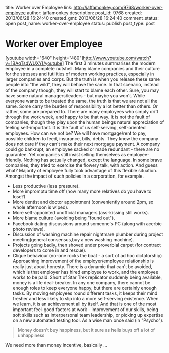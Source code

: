 title: Worker over Employee
link: http://jaffamonkey.com/9768/worker-over-employee
author: jaffamonkey
description: 
post_id: 9768
created: 2013/06/28 16:24:40
created_gmt: 2013/06/28 16:24:40
comment_status: open
post_name: worker-over-employee
status: publish
post_type: post

# Worker over Employee

[youtube width="640" height="480"]http://www.youtube.com/watch?v=1BAqTsdWUXY[/youtube] The first 3 minutes summarises the modern employee in a complete nutshell. Many blame companies and their culture for the stresses and futilities of modern working practices, especially in larger companies and corps. But the truth is when you release these same people into "the wild", they will behave the same. In that scenario, instead of the company though, they will start to blame each other. Sure, you may have some natural managers/leaders - but maybe you won't. While everyone wants to be treated the same, the truth is that we are not all the same. Some carry the burden of responsibility a lot better than others. Or rather, some are prepared to. There are many employees who simply drift through the work week, and happy to be that way. It is not the fault of companies, though they play upon the human beings natural appreciation of feeling self-important. It is the fault of us self-serving, self-oriented employees. How can we not be? We will have mortgage/rent to pay, possible children to feed, insurance, bills, debts. They know the company does not care if they can't make their next mortgage payment. A company could go bankrupt, an employee sacked or made redundant - there are no guarantee. Yet companies still insist selling themselves as employee-friendly. Nothing has actually changed, except the language. In some brave companies, they tried to exercise the flowery talk, with action. And guess what? Majority of employee fully took advantage of this flexible situation. Amongst the impact of such policies in a corporation, for example. 

  * Less productive (less pressure).
  * More impromptu time off (how many more relatives do you have to lose?)
  * More dentist and doctor appointment (conveniently around 2pm, so whole afternoon is wiped).
  * More self-appointed unofficial managers (ass-kissing still works).
  * More blame culture (avoiding being "found out").
  * Facebook dating discussions around someone's PC (along with acerbic photo reviews).
  * Discussion of washing machine repair nightmare plumber during project meeting(general consensus,buy a new washing machine).
  * Projects going badly, then shoved under proverbial carpet (for contract developers to come in and rescue).
  * Clique behaviour (no-one rocks the boat - a sort of ad hoc dictatorship)
Approaching improvement of the employer/employee relationship is really just about honesty. There is a dynamic that can't be avoided, which is that employer has hired employee to work, and the employee works to be paid. Short of Star Trek replicator suddenly being available, money is a life deal-breaker. In any one company, there cannot be enough roles to keep everyone happy, but there are certainly enough tasks. By moving employees round different tasks, it keeps their mind fresher and less likely to slip into a more self-serving existence. When we learn, it is an achievement all by itself. And that is one of the most important feel-good factors at work - improvement of our skills, being soft skills such as interpersonal team leadership, or picking up expertise on a new automated testing tool. As a wise man once said (in "Psycho"). 

> Money doesn't buy happiness, but it sure as hells buys off a lot of unhappiness

We need more than money incentive, basically ...
